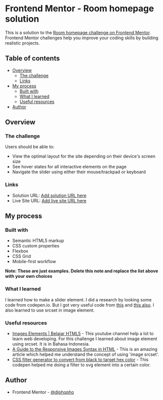 # Frontend Mentor - Room homepage solution

This is a solution to the [Room homepage challenge on Frontend Mentor](https://www.frontendmentor.io/challenges/room-homepage-BtdBY_ENq). Frontend Mentor challenges help you improve your coding skills by building realistic projects.

## Table of contents

- [Overview](#overview)
  - [The challenge](#the-challenge)
  - [Links](#links)
- [My process](#my-process)
  - [Built with](#built-with)
  - [What I learned](#what-i-learned)
  - [Useful resources](#useful-resources)
- [Author](#author)

## Overview

### The challenge

Users should be able to:

- View the optimal layout for the site depending on their device's screen size
- See hover states for all interactive elements on the page
- Navigate the slider using either their mouse/trackpad or keyboard

### Links

- Solution URL: [Add solution URL here](https://your-solution-url.com)
- Live Site URL: [Add live site URL here](https://your-live-site-url.com)

## My process

### Built with

- Semantic HTML5 markup
- CSS custom properties
- Flexbox
- CSS Grid
- Mobile-first workflow

**Note: These are just examples. Delete this note and replace the list above with your own choices**

### What I learned

I learned how to make a slider element. I did a research by looking some code from codepen.io. But I got very useful code from [this](https://codepen.io/LimongiVirgil/pen/BaJomrz?editors=1100) and [this also](https://codepen.io/husa7b02589c6/pen/oNvZjgP). I also learned to use srcset in image element.

### Useful resources

- [Images Elements | Belajar HTML5](https://www.youtube.com/watch?v=9g1Zz83FXyc&list=PLFIM0718LjIX-K5eeHRImnZhPUMhsw9A7&index=3) - This youtube channel help a lot to learn web developing. For this challenge I learned about image element using srcset. It is in Bahasa Indonesia.
- [A Guide to the Responsive Images Syntax in HTML](https://css-tricks.com/a-guide-to-the-responsive-images-syntax-in-html/) - This is an amazing article which helped me understand the concept of using 'image srcset'.
- [CSS filter generator to convert from black to target hex color](https://codepen.io/sosuke/pen/Pjoqqp) - This codepen helped me doing a filter to svg element into a certain color.

## Author

- Frontend Mentor - [@diphopho](https://www.frontendmentor.io/profile/Diphopho)
